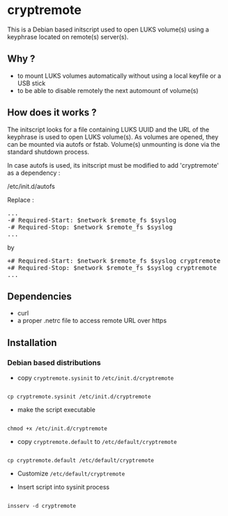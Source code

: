 # cryptremote

This is a Debian based initscript used to open LUKS volume(s) using a keyphrase
located on remote(s) server(s).

## Why ?

- to mount LUKS volumes automatically without using a local keyfile or a USB
  stick
- to be able to disable remotely the next automount of volume(s)

## How does it works ?

The initscript looks for a file containing LUKS UUID and the URL of the
keyphrase is used to open LUKS volume(s). As volumes are opened, they can be
mounted via autofs or fstab. Volume(s) unmounting is done via the standard
shutdown process.

In case autofs is used, its initscript must be modified to add 'cryptremote'
as a dependency :

/etc/init.d/autofs

Replace :
<pre>
...
-# Required-Start: $network $remote_fs $syslog
-# Required-Stop: $network $remote_fs $syslog
...
</pre>

by

<pre>
+# Required-Start: $network $remote_fs $syslog cryptremote
+# Required-Stop: $network $remote_fs $syslog cryptremote
...
</pre>

## Dependencies

- curl
- a proper .netrc file to access remote URL over https

## Installation
### Debian based distributions
- copy `cryptremote.sysinit` to `/etc/init.d/cryptremote`

<code>
cp cryptremote.sysinit /etc/init.d/cryptremote
</code>

- make the script executable

<code>
chmod +x /etc/init.d/cryptremote
</code>

- copy `cryptremote.default` to `/etc/default/cryptremote`

<code>
cp cryptremote.default /etc/default/cryptremote
</code>

- Customize `/etc/default/cryptremote`

- Insert script into sysinit process

<code>
insserv -d cryptremote
</code>

